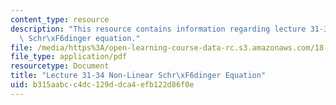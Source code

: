 ```yaml
---
content_type: resource
description: "This resource contains information regarding lecture 31-34, non-linear\
  \ Schr\xF6dinger equation."
file: /media/https%3A/open-learning-course-data-rc.s3.amazonaws.com/18-156-differential-analysis-ii-partial-differential-equations-and-fourier-analysis-spring-2016/b315aabcc4dc129ddca4efb122d86f0e_MIT18_156S16_lec31-34.pdf
file_type: application/pdf
resourcetype: Document
title: "Lecture 31-34 Non-Linear Schr\xF6dinger Equation"
uid: b315aabc-c4dc-129d-dca4-efb122d86f0e
---
```

